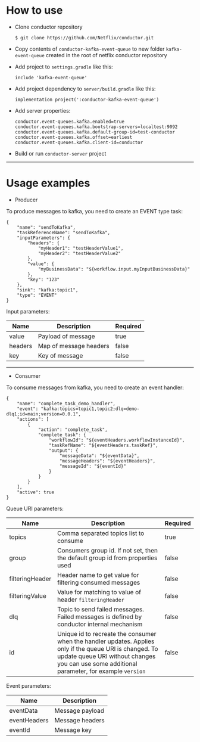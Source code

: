 # How to use
* Clone conductor repository

      $ git clone https://github.com/Netflix/conductor.git

* Copy contents of `conductor-kafka-event-queue` to new folder `kafka-event-queue` created in the root of netflix conductor repository
* Add project to `settings.gradle` like this:

      include 'kafka-event-queue'

* Add project dependency to `server/build.gradle` like this:

      implementation project(':conductor-kafka-event-queue')

* Add server properties:

      conductor.event-queues.kafka.enabled=true
      conductor.event-queues.kafka.bootstrap-servers=localtest:9092
      conductor.event-queues.kafka.default-group-id=test-conductor
      conductor.event-queues.kafka.offset=earliest
      conductor.event-queues.kafka.client-id=conductor

* Build or run `conductor-server` project

---

# Usage examples
  * Producer

To produce messages to kafka, you need to create an EVENT type task:

    {
        "name": "sendToKafka",
        "taskReferenceName": "sendToKafka",
        "inputParameters": {
            "headers": {
                "myHeader1": "testHeaderValue1",
                "myHeader2": "testHeaderValue2"
            },
            "value": {
                "myBusinessData": "${workflow.input.myInputBusinessData}"
            },
            "key": "123"
        },
        "sink": "kafka:topic1",
        "type": "EVENT"
    }
  Input parameters:
  
| Name  | Description | Required |
|-------|-------------|----------|
| value | Payload of message | true |
| headers | Map of message headers | false |
| key | Key of message | false |

---

  * Consumer

To consume messages from kafka, you need to create an event handler:

    {
        "name": "complete_task_demo_handler",
        "event": "kafka:topics=topic1,topic2;dlq=demo-dlq1;id=main;version=0.0.1",
        "actions": [
            {
                "action": "complete_task",
                "complete_task": {
                    "workflowId": "${eventHeaders.workflowInstanceId}",
                    "taskRefName": "${eventHeaders.taskRef}",
                    "output": {
                        "messageData": "${eventData}",
                        "messageHeaders": "${eventHeaders}",
                        "messageId": "${eventId}"
                    }
                }
            }
        ],
        "active": true
    }
  Queue URI parameters:

| Name  | Description | Required |
|-------|-------------|----------|
| topics | Comma separated topics list to consume | true |
| group | Consumers group id. If not set, then the default group id from properties used | false |
| filteringHeader | Header name to get value for filtering consumed messages | false |
| filteringValue | Value for matching to value of header `filteringHeader`  | false |
| dlq | Topic to send failed messages. Failed messages is defined by conductor internal mechanism | false |
| id | Unique id to recreate the consumer when the handler updates. Applies only if the queue URI is changed. To update queue URI without changes you can use some additional parameter, for example `version` | false |

  Event parameters:

| Name  | Description |
|-------|-------------|
| eventData | Message payload |
| eventHeaders | Message headers |
| eventId | Message key |